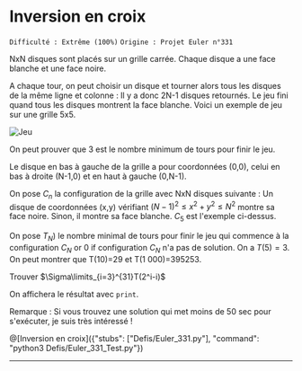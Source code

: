 # Inversion en croix
`Difficulté : Extrême (100%)`
`Origine : Projet Euler n°331`

NxN disques sont placés sur un grille carrée. Chaque disque a une face blanche et une face noire.

A chaque tour, on peut choisir un disque et tourner alors tous les disques de la même ligne et colonne : Il y a donc 2N-1 disques retournés. Le jeu fini quand tous les disques montrent la face blanche. Voici un exemple de jeu sur une grille 5x5.

![Jeu](https://projecteuler.net/project/images/p331_crossflips3.gif)

On peut prouver que 3 est le nombre minimum de tours pour finir le jeu.

Le disque en bas à gauche de la grille a pour coordonnées (0,0), celui en bas à droite (N-1,0) et en haut à gauche (0,N-1).

On pose $`C_n`$ la configuration de la grille avec NxN disques suivante : Un disque de coordonnées (x,y) vérifiant $`(N-1)^2\leq x^2 + y^2 \leq N^2`$ montre sa face noire. Sinon, il montre sa face blanche. $`C_5`$ est l'exemple ci-dessus.

On pose $`T_N)`$ le nombre minimal de tours pour finir le jeu qui commence à la configuration $`C_N`$ or 0 if configuration $`C_N`$ n'a pas de solution. On a $`T(5)=3`$. On peut montrer que T(10)=29 et T(1 000)=395253.

Trouver $`\Sigma\limits_{i=3}^{31}T(2^i-i)`$

On affichera le résultat avec `print`.

Remarque : Si vous trouvez une solution qui met moins de 50 sec pour s'exécuter, je suis très intéressé !

@[Inversion en croix]({"stubs": ["Defis/Euler_331.py"], "command": "python3 Defis/Euler_331_Test.py"})

---
